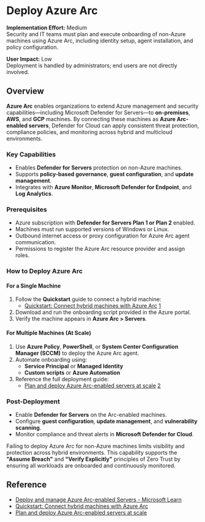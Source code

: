 # Deploy Azure Arc

**Implementation Effort:** Medium  
Security and IT teams must plan and execute onboarding of non-Azure machines using Azure Arc, including identity setup, agent installation, and policy configuration.

**User Impact:** Low  
Deployment is handled by administrators; end users are not directly involved.

## Overview

**Azure Arc** enables organizations to extend Azure management and security capabilities—including Microsoft Defender for Servers—to **on-premises**, **AWS**, and **GCP** machines. By connecting these machines as **Azure Arc-enabled servers**, Defender for Cloud can apply consistent threat protection, compliance policies, and monitoring across hybrid and multicloud environments.

### Key Capabilities

- Enables **Defender for Servers** protection on non-Azure machines.
- Supports **policy-based governance**, **guest configuration**, and **update management**.
- Integrates with **Azure Monitor**, **Microsoft Defender for Endpoint**, and **Log Analytics**.

### Prerequisites

- Azure subscription with **Defender for Servers Plan 1 or Plan 2** enabled.
- Machines must run supported versions of Windows or Linux.
- Outbound internet access or proxy configuration for Azure Arc agent communication.
- Permissions to register the Azure Arc resource provider and assign roles.

### How to Deploy Azure Arc

#### For a Single Machine

1. Follow the **Quickstart** guide to connect a hybrid machine:
   - [Quickstart: Connect hybrid machines with Azure Arc](https://learn.microsoft.com/en-us/azure/defender-for-cloud/quickstart-onboard-machines) [1](https://learn.microsoft.com/en-us/azure/defender-for-cloud/quickstart-onboard-machines)
2. Download and run the onboarding script provided in the Azure portal.
3. Verify the machine appears in **Azure Arc > Servers**.

#### For Multiple Machines (At Scale)

1. Use **Azure Policy**, **PowerShell**, or **System Center Configuration Manager (SCCM)** to deploy the Azure Arc agent.
2. Automate onboarding using:
   - **Service Principal** or **Managed Identity**
   - **Custom scripts** or **Azure Automation**
3. Reference the full deployment guide:
   - [Plan and deploy Azure Arc-enabled servers at scale](https://learn.microsoft.com/en-us/azure/azure-arc/servers/plan-at-scale-deployment) [2](https://learn.microsoft.com/en-us/azure/azure-arc/servers/plan-at-scale-deployment)

### Post-Deployment

- Enable **Defender for Servers** on the Arc-enabled machines.
- Configure **guest configuration**, **update management**, and **vulnerability scanning**.
- Monitor compliance and threat alerts in **Microsoft Defender for Cloud**.

Failing to deploy Azure Arc for non-Azure machines limits visibility and protection across hybrid environments. This capability supports the **"Assume Breach"** and **"Verify Explicitly"** principles of Zero Trust by ensuring all workloads are onboarded and continuously monitored.

## Reference

- [Deploy and manage Azure Arc-enabled Servers - Microsoft Learn](https://learn.microsoft.com/en-us/training/paths/deploy-manage-azure-arc-enabled-servers/)
- [Quickstart: Connect hybrid machines with Azure Arc](https://learn.microsoft.com/en-us/azure/defender-for-cloud/quickstart-onboard-machines)
- [Plan and deploy Azure Arc-enabled servers at scale](https://learn.microsoft.com/en-us/azure/azure-arc/servers/plan-at-scale-deployment)
